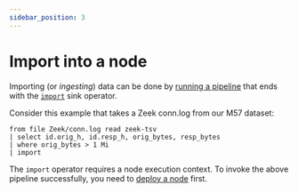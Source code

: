 ```yaml
---
sidebar_position: 3
---
```


# Import into a node

Importing (or *ingesting*) data can be done by [running a
pipeline](run-a-pipeline/README.md) that ends with the
[`import`](../operators/import.md) sink operator.

Consider this example that takes a Zeek conn.log from our M57 dataset:

```
from file Zeek/conn.log read zeek-tsv
| select id.orig_h, id.resp_h, orig_bytes, resp_bytes
| where orig_bytes > 1 Mi
| import
```

The `import` operator requires a node execution context. To invoke the above
pipeline successfully, you need to [deploy a
node](../setup-guides/deploy-a-node/README.md) first.
